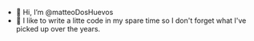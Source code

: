 - 👋 Hi, I’m @matteoDosHuevos
- 👀 I like to write a litte code in my spare time so I don't forget what I've picked up over the years. 

<!---
matteoDosHuevos/matteoDosHuevos is a ✨ special ✨ repository because its `README.md` (this file) appears on your GitHub profile.
You can click the Preview link to take a look at your changes.
--->
